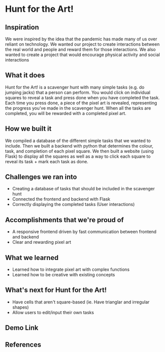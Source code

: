 # Hunt for the Art!

## Inspiration
We were inspired by the idea that the pandemic has made many of us over reliant on technology. We wanted our project to create interactions between the real world and people and reward them for those interactions. We also wanted to create a project that would encourage physical activity and social interactions

## What it does
Hunt for the Art! is a scavenger hunt with many simple tasks (e.g. do jumping jacks) that a person can perform. You would click on individual squares to reveal a task and press done when you have completed the task. Each time you press done, a piece of the pixel art is revealed, representing the progress you’ve made in the scavenger hunt. When all the tasks are completed, you will be rewarded with a completed pixel art.

## How we built it
We compiled a database of the different simple tasks that we wanted to include. Then we built a backend with python that determines the colour, task, and completion of each pixel square. We then built a website (using Flask) to display all the squares as well as a way to click each square to reveal its task + mark each task as done.

## Challenges we ran into
- Creating a database of tasks that should be included in the scavenger hunt
- Connected the frontend and backend with Flask
- Correctly displaying the completed tasks (User interactions)

## Accomplishments that we're proud of
- A responsive frontend driven by fast communication between frontend and backend
- Clear and rewarding pixel art

## What we learned
- Learned how to integrate pixel art with complex functions
- Learned how to be creative with existing concepts

## What's next for Hunt for the Art!
- Have cells that aren't square-based (ie. Have trianglar and irregular shapes)
- Allow users to edit/input their own tasks

## Demo Link


## References
